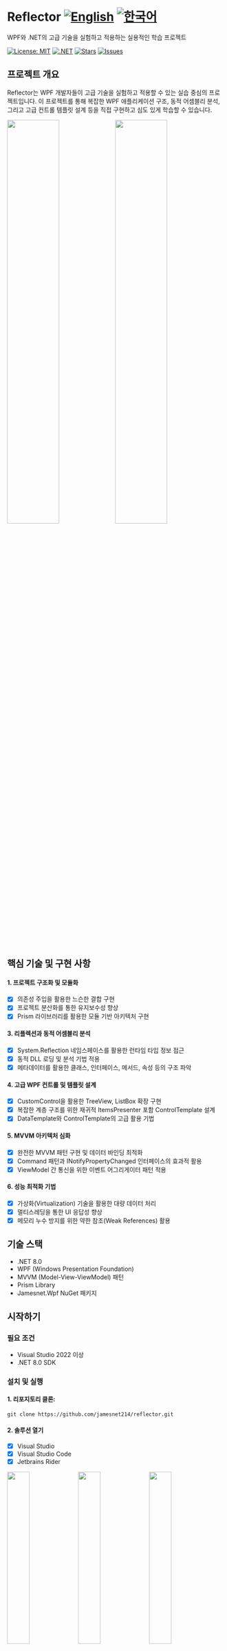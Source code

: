 # Reflector [![English](https://img.shields.io/badge/Language-English-blue.svg)](README.md) [![한국어](https://img.shields.io/badge/Language-한국어-red.svg)](README.ko.md)

WPF와 .NET의 고급 기술을 실험하고 적용하는 실용적인 학습 프로젝트

[![License: MIT](https://img.shields.io/badge/License-MIT-yellow.svg)](https://opensource.org/licenses/MIT)
[![.NET](https://img.shields.io/badge/.NET-8.0-blue.svg)](https://dotnet.microsoft.com/download)
[![Stars](https://img.shields.io/github/stars/jamesnet214/reflector.svg)](https://github.com/jamesnet214/reflector/stargazers)
[![Issues](https://img.shields.io/github/issues/jamesnet214/reflector.svg)](https://github.com/jamesnet214/reflector/issues)

## 프로젝트 개요

Reflector는 WPF 개발자들이 고급 기술을 실험하고 적용할 수 있는 실습 중심의 프로젝트입니다. 이 프로젝트를 통해 복잡한 WPF 애플리케이션 구조, 동적 어셈블리 분석, 그리고 고급 컨트롤 템플릿 설계 등을 직접 구현하고 심도 있게 학습할 수 있습니다.

<img src="https://github.com/user-attachments/assets/6f8ae2c5-dfdd-4118-b228-ebae32df6005" width="49%"/>
<img src="https://github.com/user-attachments/assets/1088c829-a33c-41c1-b912-6ce034779237" width="49%"/>

## 핵심 기술 및 구현 사항

#### 1. 프로젝트 구조화 및 모듈화
- [x] 의존성 주입을 활용한 느슨한 결합 구현
- [x] 프로젝트 분산화를 통한 유지보수성 향상
- [x] Prism 라이브러리를 활용한 모듈 기반 아키텍처 구현

#### 3. 리플렉션과 동적 어셈블리 분석
- [x] System.Reflection 네임스페이스를 활용한 런타임 타입 정보 접근
- [x] 동적 DLL 로딩 및 분석 기법 적용
- [x] 메타데이터를 활용한 클래스, 인터페이스, 메서드, 속성 등의 구조 파악

#### 4. 고급 WPF 컨트롤 및 템플릿 설계
- [x] CustomControl을 활용한 TreeView, ListBox 확장 구현
- [x] 복잡한 계층 구조를 위한 재귀적 ItemsPresenter 포함 ControlTemplate 설계
- [x] DataTemplate와 ControlTemplate의 고급 활용 기법

#### 5. MVVM 아키텍처 심화
- [x] 완전한 MVVM 패턴 구현 및 데이터 바인딩 최적화
- [x] Command 패턴과 INotifyPropertyChanged 인터페이스의 효과적 활용
- [x] ViewModel 간 통신을 위한 이벤트 어그리게이터 패턴 적용

#### 6. 성능 최적화 기법
- [x] 가상화(Virtualization) 기술을 활용한 대량 데이터 처리
- [x] 멀티스레딩을 통한 UI 응답성 향상
- [x] 메모리 누수 방지를 위한 약한 참조(Weak References) 활용

## 기술 스택

- .NET 8.0
- WPF (Windows Presentation Foundation)
- MVVM (Model-View-ViewModel) 패턴
- Prism Library
- Jamesnet.Wpf NuGet 패키지

## 시작하기

### 필요 조건

- Visual Studio 2022 이상
- .NET 8.0 SDK

### 설치 및 실행

#### 1. 리포지토리 클론:
```
git clone https://github.com/jamesnet214/reflector.git
```
#### 2. 솔루션 열기
- [x] Visual Studio
- [x] Visual Studio Code
- [x] Jetbrains Rider

<img src="https://github.com/user-attachments/assets/af70f422-7057-4e77-a54d-042ee8358d2a" width="32%"/>
<img src="https://github.com/user-attachments/assets/e4feaa10-a107-4b58-8d13-1d8be620ec62" width="32%"/>
<img src="https://github.com/user-attachments/assets/5ff487f6-55e4-43e1-9abf-f8d419ee6943" width="32%"/>



#### 3. 빌드 및 실행
- [x] Windows 11 권장

## 사용 방법

1. 애플리케이션 실행
2. DLL 파일 선택 및 로드
3. 트리 뷰에서 원하는 항목 탐색
4. 선택된 항목의 상세 정보를 오른쪽 패널에서 확인

## 기여하기

프로젝트 개선에 기여하고 싶으시다면 Pull Request를 보내주세요. 모든 형태의 기여를 환영합니다!

## 라이선스

이 프로젝트는 MIT 라이선스 하에 배포됩니다. 자세한 내용은 [LICENSE](https://github.com/jamesnet214/reflector/blob/main/LICENSE) 파일을 참조하세요.

## 연락처

- 웹사이트: https://jamesnet.dev
- 이메일: james@jamesnet.dev, vickyqu115@hotmail.com

Reflector를 통해 WPF 개발의 고급 기술을 탐색하고 실제 프로젝트에 적용해보세요!
